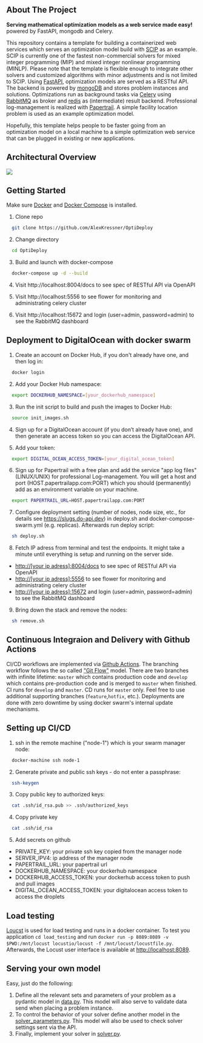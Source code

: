 
## About The Project
**Serving mathematical optimization models as a web service made easy!** powered by FastAPI, mongodb and Celery.

This repository contains a template for building a containerized web services which serves an optimization model build with [SCIP](https://www.scipopt.org/index.php#about) as an example. SCIP is currently one of the fastest non-commercial solvers for mixed integer programming (MIP) and mixed integer nonlinear programming (MINLP). Please note that the template is flexible enough to integrate other solvers and customized algorithms with minor adjustments and is not limited to SCIP. Using [FastAPI](https://fastapi.tiangolo.com), optimization models are served as a RESTful API. The backend is powered by [mongoDB](https://www.mongodb.com/de-de) and stores problem instances and solutions. Optimizations run as background tasks via [Celery](https://docs.celeryproject.org/en/stable/) using [RabbitMQ](https://www.rabbitmq.com) as broker and [redis](https://redis.io) as (intermediate) result backend. Professional log-management is realized with [Papertrail](https://papertrailapp.com). A simple facility location problem is used as an example optimization model.

Hopefully, this template helps people to be faster going from an optimization model on a local machine to a simple optimization web service that can be plugged in existing or new applications.


## Architectural Overview
<img src="https://user-images.githubusercontent.com/25706472/141779451-1a9b8ce9-0839-4a4d-b670-8d68c63f3f07.png">

## Getting Started

Make sure [Docker](https://www.docker.com) and [Docker Compose](https://docs.docker.com/compose/install/) is installed.

1. Clone repo
  ```sh
    git clone https://github.com/AlexKressner/OptiDeploy
  ```
2. Change directory
  ```sh
    cd OptiDeploy
  ```

3. Build and launch with docker-compose
  ```sh
    docker-compose up -d --build
  ```

4. Visit http://localhost:8004/docs to see spec of RESTful API via OpenAPI

5. Visit http://localhost:5556 to see flower for monitoring and administrating celery cluster

6. Visit http://localhost:15672 and login (user=admin, password=admin) to see the RabbitMQ dashboard


## Deployment to DigitalOcean with docker swarm

1. Create an account on Docker Hub, if you don't already have one, and then log in:
  ```sh
    docker login
  ```
2. Add your Docker Hub namespace:
  ```sh
    export DOCKERHUB_NAMESPACE=[your_dockerhub_namespace]
  ```
3. Run the init script to build and push the images to Docker Hub:
  ```sh
    source init_images.sh
  ```
4. Sign up for a DigitalOcean account (if you don’t already have one), and then generate an access token so you can access the DigitalOcean API.

5. Add your token:
  ```sh
    export DIGITAL_OCEAN_ACCESS_TOKEN=[your_digital_ocean_token]
  ``` 
6. Sign up for Papertrail with a free plan and add the service "app log files" (LINUX/UNIX) for professional Log-management. You will get a host and port (HOST.papertrailapp.com:PORT) which you should (permanently) add as an environment variable on your machine.
  ```sh
    export PAPERTRAIL_URL=HOST.papertrailapp.com:PORT
  ```
7. Configure deployment setting (number of nodes, node size, etc., for details see https://slugs.do-api.dev) in deploy.sh and docker-compose-swarm.yml (e.g. replicas). Afterwards run deploy script:
  ```sh 
    sh deploy.sh
  ```
8. Fetch IP adress from terminal and test the endpoints. It might take a minute until everything is setup and running on the server side.
  - [http://[your ip adress]:8004/docs](http://your_ip_adress:8004/docs) to see spec of RESTful API via OpenAPI
  - [http://[your ip adress]:5556](http://your_ip_adress:5556) to see flower for monitoring and administrating celery cluster
  - [http://[your ip adress]:15672](http://your_ip_adress:15672) and login (user=admin, password=admin) to see the RabbitMQ dashboard

9. Bring down the stack and remove the nodes:
  ```sh 
    sh remove.sh
  ```


## Continuous Integraion and Delivery with Github Actions
CI/CD workflows are implemented via [Github Actions](https://docs.github.com/en/actions). The branching workflow follows the so called ["Git Flow"](https://nvie.com/posts/a-successful-git-branching-model/) model. There are two branches with infinite lifetime: ```master``` which contains production code and ```develop``` which contains pre-production code and is merged to ```master``` when finished. CI runs for ```develop``` and ```master```. CD runs for ```master``` only. Feel free to use additional supporting branches (```feature```,```hotfix```, etc.). Deployments are done with zero downtime by using docker swarm's internal update mechanisms.


## Setting up CI/CD
1. ssh in the remote machine ("node-1") which is your swarm manager node:
  ```sh
    docker-machine ssh node-1
  ```

2. Generate private and public ssh keys - do not enter a passphrase:
  ```sh
    ssh-keygen
  ```

3. Copy public key to authorized keys:
  ```sh
    cat .ssh/id_rsa.pub >> .ssh/authorized_keys
  ```

4. Copy private key
  ```sh
    cat .ssh/id_rsa
  ````

5. Add secrets on github
  - PRIVATE_KEY: your private ssh key copied from the manager node
  - SERVER_IPV4: ip address of the manager node
  - PAPERTRAIL_URL: your papertrail url
  - DOCKERHUB_NAMESPACE: your dockerhub namespace
  - DOCKERHUB_ACCESS_TOKEN: your dockerhub access token to push and pull images
  - DIGITAL_OCEAN_ACCESS_TOKEN: your digitalocean access token to access the droplets

## Load testing
[Loucst](https://docs.locust.io/en/stable/index.html) is used for load testing and runs in a docker container. To test you application ```cd load_testing``` and run ```docker run -p 8089:8089 -v $PWD:/mnt/locust locustio/locust -f /mnt/locust/locustfile.py```. Afterwards, the Locust user interface is available at [http://localhost:8089](http://localhost:8089).

## Serving your own model
Easy, just do the following:
1. Define all the relevant sets and parameters of your problem as a pydantic model in [data.py](https://github.com/AlexKressner/OptiDeploy/blob/master/project/app/models/data.py). This model will also serve to validate data send
when placing a problem instance.
2. To control the behavior of your solver define another model in the [solver_parameters.py](https://github.com/AlexKressner/OptiDeploy/blob/master/project/app/optimizer/solver_parameters.py). This model will also be used to check solver settings sent via the API.
3. Finally, implement your solver in [solver.py](https://github.com/AlexKressner/OptiDeploy/blob/master/project/app/optimizer/solver.py).